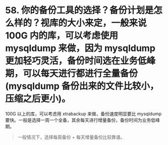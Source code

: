 # 58. 你的备份工具的选择？备份计划是怎么样的？视库的大小来定，一般来说 100G 内的库，可以考虑使用 mysqldump 来做，因为 mysqldump 更加轻巧灵活，备份时间选在业务低峰期，可以每天进行都进行全量备份(mysqldump 备份出来的文件比较小，压缩之后更小)。

100G 以上的库，可以考虑用 xtrabackup 来做，备份速度明显要比 mysqldump 要快。一般是选择一周一个全备，其余每天进行增量备份，备份时间为业务低峰期。

> 一般情况下，选择每周备份 + 每天增量备份比较靠谱。

